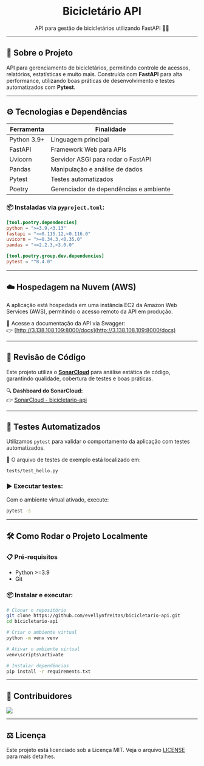 
<div align="center">

  <h1>Bicicletário API</h1>
  
  <p>
    API para gestão de bicicletários utilizando FastAPI 🚴‍♀️<br>
  </p>
  
<!-- Badges -->

</div>

---

## 📌 Sobre o Projeto

API para gerenciamento de bicicletários, permitindo controle de acessos, relatórios, estatísticas e muito mais. Construída com **FastAPI** para alta performance, utilizando boas práticas de desenvolvimento e testes automatizados com **Pytest**.

---

## ⚙️ Tecnologias e Dependências

| Ferramenta      | Finalidade                            |
|-----------------|----------------------------------------|
| Python 3.9+     | Linguagem principal                    |
| FastAPI         | Framework Web para APIs                |
| Uvicorn         | Servidor ASGI para rodar o FastAPI     |
| Pandas          | Manipulação e análise de dados         |
| Pytest          | Testes automatizados                   |
| Poetry          | Gerenciador de dependências e ambiente |

### 📦 Instaladas via `pyproject.toml`:

```toml
[tool.poetry.dependencies]
python = ">=3.9,<3.13"
fastapi = ">=0.115.12,<0.116.0"
uvicorn = ">=0.34.3,<0.35.0"
pandas = ">=2.2.3,<3.0.0"

[tool.poetry.group.dev.dependencies]
pytest = "^8.4.0"
```

---

## ☁️ Hospedagem na Nuvem (AWS)

A aplicação está hospedada em uma instância EC2 da Amazon Web Services (AWS), permitindo o acesso remoto da API em produção.

🔗 Acesse a documentação da API via Swagger:  
👉 [http://3.138.108.109:8000/docs](http://3.138.108.109:8000/docs)

---

## 🔎 Revisão de Código

Este projeto utiliza o [**SonarCloud**](https://sonarcloud.io/) para análise estática de código, garantindo qualidade, cobertura de testes e boas práticas.

🔍 **Dashboard do SonarCloud:**  
👉 [SonarCloud - bicicletario-api](https://sonarcloud.io/project/overview?id=evellynfreitas_bicicletario-api)

---

## 🧪 Testes Automatizados

Utilizamos `pytest` para validar o comportamento da aplicação com testes automatizados.

📁 O arquivo de testes de exemplo está localizado em:

```
tests/test_hello.py
```

### ▶️ Executar testes:

Com o ambiente virtual ativado, execute:

```bash
pytest -s
```

---

## 🛠️ Como Rodar o Projeto Localmente

### 📋 Pré-requisitos

- Python >=3.9
- Git

### 📦 Instalar e executar:

```bash
# Clonar o repositório
git clone https://github.com/evellynfreitas/bicicletario-api.git
cd bicicletario-api

# Criar o ambiente virtual
python -m venv venv

# Ativar o ambiente virtual
venv\scripts\activate

# Instalar dependências
pip install -r requirements.txt

```

---

## 👥 Contribuidores

<a href="https://github.com/evellynfreitas/bicicletario-api/graphs/contributors">
  <img src="https://contrib.rocks/image?repo=evellynfreitas/bicicletario-api" />
</a>

---

## ⚖️ Licença

Este projeto está licenciado sob a Licença MIT. Veja o arquivo [LICENSE](https://github.com/evellynfreitas/bicicletario-api/blob/main/LICENSE) para mais detalhes.
